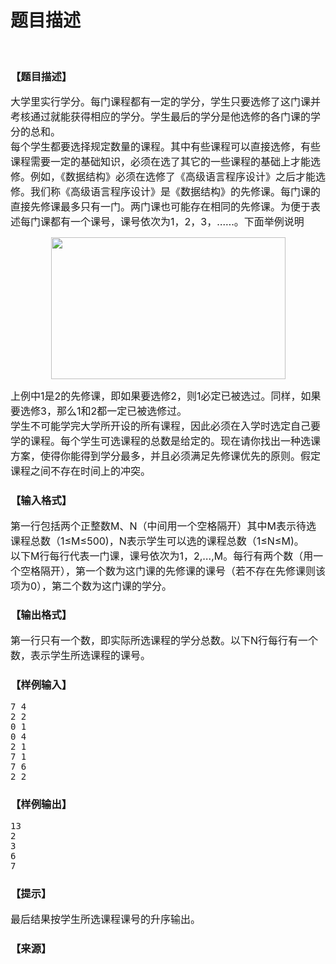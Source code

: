 # 题目描述


<br/>
<h3>
【题目描述】
</h3>
<p>
<span style="font-size:16px;">大学里实行学分。每门课程都有一定的学分，学生只要选修了这门课并考核通过就能获得相应的学分。学生最后的学分是他选修的各门课的学分的总和。</span><br/>
<span style="font-size:16px;">每个学生都要选择规定数量的课程。其中有些课程可以直接选修，有些课程需要一定的基础知识，必须在选了其它的一些课程的基础上才能选修。例如，《数据结构》必须在选修了《高级语言程序设计》之后才能选修。我们称《高级语言程序设计》是《数据结构》的先修课。每门课的直接先修课最多只有一门。两门课也可能存在相同的先修课。为便于表述每门课都有一个课号，课号依次为1，2，3，……。下面举例说明</span> 
</p>
<p style="text-align:center;" align="center">
<span style="font-size:16px;"><span></span><img src="/upload/image/20121022/20121022164607_70627.jpg" alt="" width="375" height="227"/></span> 
</p>
<p>
<span><span style="font-size:16px;">上例中1是2的先修课，即如果要选修2，则1必定已被选过。同样，如果要选修3，那么1和2都一定已被选修过。</span><br/>
<span style="font-size:16px;">学生不可能学完大学所开设的所有课程，因此必须在入学时选定自己要学的课程。每个学生可选课程的总数是给定的。现在请你找出一种选课方案，使得你能得到学分最多，并且必须满足先修课优先的原则。假定课程之间不存在时间上的冲突。</span></span> 
</p>
<h3>
【输入格式】
</h3>
<p>
<span style="font-size:16px;">第一行包括两个正整数M、N（中间用一个空格隔开）其中M表示待选课程总数（1≤M≤500)，N表示学生可以选的课程总数（1≤N≤M)。</span><br/>
<span style="font-size:16px;">以下M行每行代表一门课，课号依次为1，2,…,M。每行有两个数（用一个空格隔开），第一个数为这门课的先修课的课号（若不存在先修课则该项为0），第二个数为这门课的学分。</span> 
</p>
<h3>
【输出格式】
</h3>
<p>
<span style="font-size:16px;">第一行只有一个数，即实际所选课程的学分总数。以下N行每行有一个数，表示学生所选课程的课号。</span> 
</p>
<h3>
【样例输入】
</h3>
<pre>7 4
2 2
0 1
0 4
2 1
7 1
7 6
2 2
</pre>
<h3>
【样例输出】
</h3>
<pre>13
2
3
6
7</pre>
<h3>
【提示】
</h3>
<p>
<span style="font-size:16px;">最后结果按学生所选课程课号的升序输出。</span> 
</p>
<h3>
【来源】
</h3>
<p>
<br/>
</p>
